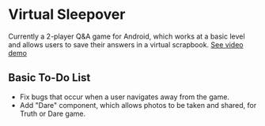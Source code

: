 # Virtual Sleepover
Currently a 2-player Q&A game for Android, which works at a basic level and allows users to save their answers in a virtual scrapbook.  [See video demo](https://www.youtube.com/watch?v=5446brsW3eA)

## Basic To-Do List
- Fix bugs that occur when a user navigates away from the game.
- Add "Dare" component, which allows photos to be taken and shared, for Truth or Dare game.

